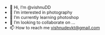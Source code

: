 - 👋 Hi, I’m @vishnuDD
- 👀 I’m interested in photography
- 🌱 I’m currently learning photoshop
- 💞️ I’m looking to collaborate on ...
- 📫 How to reach me vishnudevkt@gmail.com

<!---
vishnuDD/vishnuDD is a ✨ special ✨ repository because its `README.md` (this file) appears on your GitHub profile.
You can click the Preview link to take a look at your changes.
--->
